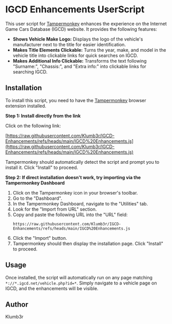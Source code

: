 # IGCD Enhancements UserScript

This user script for [Tampermonkey](https://www.tampermonkey.net/) enhances the experience on the Internet Game Cars Database (IGCD) website. It provides the following features:

* **Shows Vehicle Make Logo:** Displays the logo of the vehicle's manufacturer next to the title for easier identification.
* **Makes Title Elements Clickable:** Turns the year, make, and model in the vehicle title into clickable links for quick searches on IGCD.
* **Makes Additional Info Clickable:** Transforms the text following "Surname:", "Chassis:", and "Extra info:" into clickable links for searching IGCD.

## Installation

To install this script, you need to have the [Tampermonkey](https://www.tampermonkey.net/) browser extension installed.

**Step 1: Install directly from the link**

Click on the following link:

[https://raw.githubusercontent.com/Klumb3r/IGCD-Enhancements/refs/heads/main/IGCD%20Enhancements.js](https://raw.githubusercontent.com/Klumb3r/IGCD-Enhancements/refs/heads/main/IGCD%20Enhancements.js)

Tampermonkey should automatically detect the script and prompt you to install it. Click "Install" to proceed.

**Step 2: If direct installation doesn't work, try importing via the Tampermonkey Dashboard**

1.  Click on the Tampermonkey icon in your browser's toolbar.
2.  Go to the "Dashboard".
3.  In the Tampermonkey Dashboard, navigate to the "Utilities" tab.
4.  Look for the "Import from URL" section.
5.  Copy and paste the following URL into the "URL" field:
    ```
    https://raw.githubusercontent.com/Klumb3r/IGCD-Enhancements/refs/heads/main/IGCD%20Enhancements.js
    ```
6.  Click the "Import" button.
7.  Tampermonkey should then display the installation page. Click "Install" to proceed.

## Usage

Once installed, the script will automatically run on any page matching `*://*.igcd.net/vehicle.php?id=*`. Simply navigate to a vehicle page on IGCD, and the enhancements will be visible.

## Author

Klumb3r
